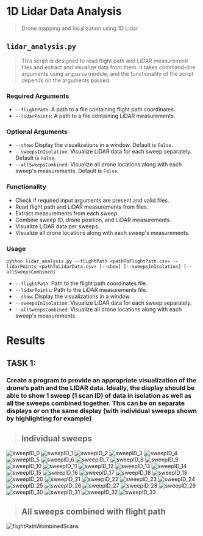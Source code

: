 # 1D Lidar Data Analysis
> Drone mapping and localization using 1D Lidar

## `lidar_analysis.py`
> This script is designed to read flight path and LiDAR measurement files and extract and visualize data from them. It takes command-line arguments using `argparse` module, and the functionality of the script depends on the arguments passed.

### Required Arguments
- `--flightPath`: A path to a file containing flight path coordinates.
- `--lidarPoints`: A path to a file containing LiDAR measurements.

### Optional Arguments
- `--show`: Display the visualizations in a window. Default is `False`.
- `--sweepsInIsolation`: Visualize LiDAR data for each sweep separately. Default is `False`.
- `--allSweepsCombined`: Visualize all drone locations along with each sweep's measurements. Default is `False`.

### Functionality
- Check if required input arguments are present and valid files.
- Read flight path and LiDAR measurements from files.
- Extract measurements from each sweep.
- Combine sweep ID, drone position, and LiDAR measurements.
- Visualize LiDAR data per sweeps.
- Visualize all drone locations along with each sweep's measurements.

### Usage
`python lidar_analysis.py --flightPath <pathToFlightPath.csv> --lidarPoints <pathToLidarData.csv> [--show] [--sweepsInIsolation] [--allSweepsCombined]`

- `--flightPath`: Path to the flight path coordinates file.
- `--lidarPoints`: Path to the LiDAR measurements file.
- `--show`: Display the visualizations in a window.
- `--sweepsInIsolation`: Visualize LiDAR data for each sweep separately.
- `--allSweepsCombined`: Visualize all drone locations along with each sweep's measurements.


# Results
## TASK 1:
### Create a program to provide an appropriate visualization of the drone’s path and the LIDAR data. Ideally, the display should be able to show 1 sweep (1 scan ID) of data in isolation as well as all the sweeps combined together. This can be on separate displays or on the same display (with individual sweeps shown by highlighting for example)
> ## Individual sweeps
![sweepID_0](output/sweepID_0.png)
![sweepID_1](output/sweepID_1.png)
![sweepID_2](output/sweepID_2.png)
![sweepID_3](output/sweepID_3.png)
![sweepID_4](output/sweepID_4.png)
![sweepID_5](output/sweepID_5.png)
![sweepID_6](output/sweepID_6.png)
![sweepID_7](output/sweepID_7.png)
![sweepID_8](output/sweepID_8.png)
![sweepID_9](output/sweepID_9.png)
![sweepID_10](output/sweepID_10.png)
![sweepID_11](output/sweepID_11.png)
![sweepID_12](output/sweepID_12.png)
![sweepID_13](output/sweepID_13.png)
![sweepID_14](output/sweepID_14.png)
![sweepID_15](output/sweepID_15.png)
![sweepID_16](output/sweepID_16.png)
![sweepID_17](output/sweepID_17.png)
![sweepID_18](output/sweepID_18.png)
![sweepID_19](output/sweepID_19.png)
![sweepID_20](output/sweepID_20.png)
![sweepID_21](output/sweepID_21.png)
![sweepID_22](output/sweepID_22.png)
![sweepID_23](output/sweepID_23.png)
![sweepID_24](output/sweepID_24.png)
![sweepID_25](output/sweepID_25.png)
![sweepID_26](output/sweepID_26.png)
![sweepID_27](output/sweepID_27.png)
![sweepID_28](output/sweepID_28.png)
![sweepID_29](output/sweepID_29.png)
![sweepID_30](output/sweepID_30.png)
![sweepID_31](output/sweepID_31.png)
![sweepID_32](output/sweepID_32.png)
![sweepID_33](output/sweepID_33.png)

> ## All sweeps combined with flight path
![flightPathWombinedScans](output/dronePathAndScans.png)
